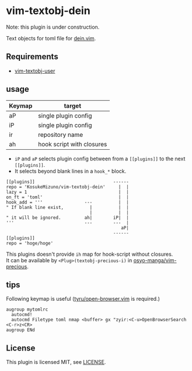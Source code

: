 # vim-textobj-dein

Note: this plugin is under construction.

Text objects for toml file for [dein.vim](https://github.com/Shougo/dein.vim).

## Requirements

- [vim-textobj-user](https://github.com/kana/vim-textobj-user)

## usage

| Keymap | target                    |
| ------ | ------------------------- |
| aP     | single plugin config      |
| iP     | single plugin config      |
| ir     | repository name           |
| ah     | hook script with closures |

- `iP` and `aP` selects plugin config between from a `[[plugins]]` to the next `[[plugins]]`.
- It selects beyond blank lines in a `hook_*` block.

```
[[plugins]]                              ------
repo = 'KosukeMizuno/vim-textobj-dein'     |  |
lazy = 1                                   |  |
on_ft = 'toml'                             |  |
hook_add = '''                ---          |  |
" If blank line exist,          |          |  |
                                |          |  |
" it will be ignored.         ah|        iP|  |
'''                           ---        ---  |
                                            aP|
                                         ------
[[plugins]]
repo = 'hoge/hoge'
```

This plugins doesn't provide `ih` map for hook-script without closures.  
It can be available by `<Plug>(textobj-precious-i)` in [osyo-manga/vim-precious](https://github.com/osyo-manga/vim-precious).

## tips

Following keymap is useful ([tyru/open-browser.vim](https://github.com/tyru/open-browser.vim) is required.)

```
augroup mytomlrc
  autocmd!
  autocmd Filetype toml nmap <buffer> gx "zyir:<C-u>OpenBrowserSearch <C-r>z<CR>
augroup ENd
```

## License

This plugin is licensed MIT, see [LICENSE](LICENSE).

